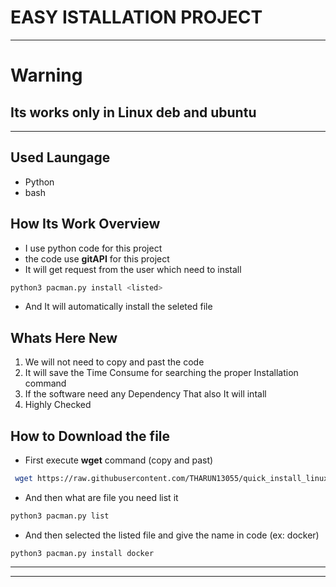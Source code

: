 # EASY ISTALLATION PROJECT

---
# Warning

## Its works only in Linux deb and ubuntu

---

## Used Laungage

- Python
- bash

## How Its Work Overview

- I use python code for this project
- the code use **gitAPI** for this project
- It will get request from the user which need to install

```bash
python3 pacman.py install <listed>
```

- And It will automatically install the seleted file

## Whats Here New

1. We will not need to copy and past the code
2. It will save the Time Consume for searching the proper Installation command
3. If the software need any Dependency That also It will intall
4. Highly Checked

## How to Download the file

- First execute **wget** command (copy and past)

```bash
 wget https://raw.githubusercontent.com/THARUN13055/quick_install_linux/main/pacman.py
```
- And then what are file you need list it

```bash
python3 pacman.py list
```

- And then selected the listed file and give the name in code (ex: docker)

```
python3 pacman.py install docker
```

---
---


